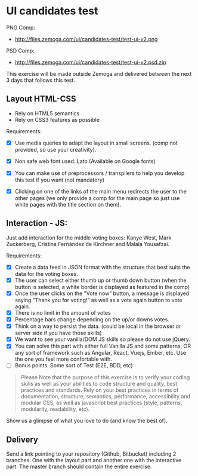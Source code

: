 # UI candidates test


PNG Comp:
- http://files.zemoga.com/ui/candidates-test/test-ui-v2.png

PSD Comp:
- http://files.zemoga.com/ui/candidates-test/test-ui-v2.psd.zip

This exercise will be made outside Zemoga and delivered between the next 3 days that follows this test.


## Layout HTML-CSS

- Rely on HTML5 semantics
- Rely on CSS3 features as possible

Requirements:
- [x] Use media queries to adapt the layout in small screens. (comp not provided, so use your creativity).
- [x] Non safe web font used: Lato (Available on Google fonts)
- [x] You can make use of preprocessors / transpilers to help you develop this test if you want (not mandatory)
- [x] Clicking on one of the links of the main menu redirects the user to the other pages (we only provide a comp for the main page so just use white pages with the title section on them).


## Interaction - JS:

Just add interaction for the middle voting boxes: Kanye West, Mark Zuckerberg, Cristina Fernández de Kirchner and Malala Yousafzai.

Requirements:
- [x] Create a data feed in JSON format with the structure that best suits the data for the voting boxes.
- [x] The user can select either thumb up or thumb down button (when the button is selected, a white border is displayed as featured in the comp)
- [x] Once the user clicks on the "Vote now” button, a message is displayed saying “Thank you for voting!” as well as a vote again button to vote again.
- [x] There is no limit in the amount of votes
- [x] Percentage bars change depending on the up/or downs votes.
- [x] Think on a way to persist the data. (could be local in the browser or server side if you have those skills)
- [x] We want to see your vanilla/DOM JS skills so please do not use jQuery.
- [x] You can solve this part with either full Vanilla JS and some patterns, OR any sort of framework such as Angular, React, Vuejs, Ember, etc. Use the one you feel more confortable with.
- [ ] Bonus points: Some sort of Test (E2E, BDD, etc)

> Please Note that the purpose of this exercise is to verify your coding skills as well as your abilities to code structure and quality,  best practices and standards. Rely on your best practices in terms of documentation, structure, semantics, performance, accessibility and modular CSS, as well as javascript best practices (style, patterns, modularity, readability, etc). 

Show us a glimpse of what you love to do (and know the best of).

## Delivery

Send a link pointing to your repository (Github, Bitbucket) including 2 branches. One with the layout part and another one with the interactive part.
The master branch should contain the entire exercise.
